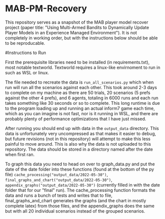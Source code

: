 # MAB-PM-Recovery

This repository serves as a snapshot of the MAB player model recover project (paper title: "Using Multi-Armed Bandits to Dynamically Update Player Models in an Experience Managed Environment"). It is not completely in working order, but with the instructions below should be able to be reproducable.

#Instructions to Run

First the prerequisite libraries need to be installed (in requirements.txt), most notable textworld. Textworld requires a linux-like envirnoment to run in such as WSL or linux.

The file needed to recreate the data is `run_all_scenarios.py` which when run will run all the scenarios against each other. This took around 2-3 days to complete on my machine as there are 50 trials, 20 scenarios (5 prefs against the other 4 prefs), and 6 agents, totaling in 6000 runs and each run takes something like 30 seconds or so to complete. This long runtime is due to the program loading up and running an actual inform7 game each time, which as you can imagine is not fast, nor is it running in WSL, and there are probably plenty of performance optimizations that I have just missed.

After running you should end up with data in the `output_data` directory. This data is unfortunately very uncompressed as that makes it easier to debug, but future revisions (not in this repository) will attempt to make this less painful to move around. This is also why the data is not uploaded to this repository. The data should be stored in a directory named after the date when first ran.

To graph this data you need to head on over to graph_data.py and put the date of the date folder into these functions (found at the bottom of the py file) `cache_processing("output_data/2022-05-30")`, `final_graphs_and_chart("output_data/2022-05-30")`, `appendix_graphs("output_data/2022-05-30")` (currently filled in with the date folder that for our "final" run). The cache_processing function formats the data and runs a bunch of tests and writes that to file, final_graphs_and_chart generates the graphs (and the chart in mostly complete latex) from those files, and the appendix_graphs does the same but with all 20 individual scenarios instead of the grouped scenarios.

